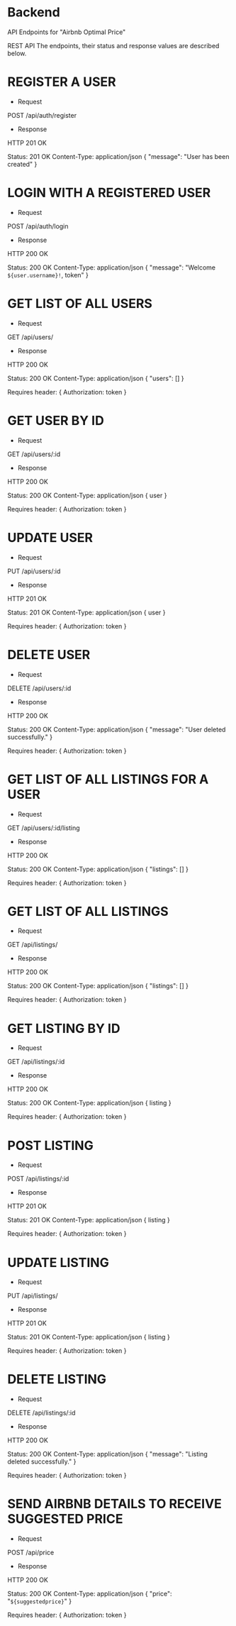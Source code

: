 # Backend

API Endpoints for "Airbnb Optimal Price"

REST API
The endpoints, their status and response values are described below.

# REGISTER A USER

- Request

POST /api/auth/register

- Response

HTTP 201 OK

Status: 201 OK
Content-Type: application/json
{ "message": "User has been created" }

# LOGIN WITH A REGISTERED USER

- Request

POST /api/auth/login

- Response

HTTP 200 OK

Status: 200 OK
Content-Type: application/json
{ "message": "Welcome `${user.username}!`, token" }

# GET LIST OF ALL USERS

- Request

GET /api/users/

- Response

HTTP 200 OK

Status: 200 OK
Content-Type: application/json
{ "users": [] }

Requires header:
{ Authorization: token }

# GET USER BY ID

- Request

GET /api/users/:id

- Response

HTTP 200 OK

Status: 200 OK
Content-Type: application/json
{ user }

Requires header:
{ Authorization: token }

# UPDATE USER

- Request

PUT /api/users/:id

- Response

HTTP 201 OK

Status: 201 OK
Content-Type: application/json
{ user }

Requires header:
{ Authorization: token }

# DELETE USER

- Request

DELETE /api/users/:id

- Response

HTTP 200 OK

Status: 200 OK
Content-Type: application/json
{ "message": "User deleted successfully." }

Requires header:
{ Authorization: token }

# GET LIST OF ALL LISTINGS FOR A USER

- Request

GET /api/users/:id/listing

- Response

HTTP 200 OK

Status: 200 OK
Content-Type: application/json
{ "listings": [] }

Requires header:
{ Authorization: token }

# GET LIST OF ALL LISTINGS

- Request

GET /api/listings/

- Response

HTTP 200 OK

Status: 200 OK
Content-Type: application/json
{ "listings": [] }

Requires header:
{ Authorization: token }

# GET LISTING BY ID

- Request

GET /api/listings/:id

- Response

HTTP 200 OK

Status: 200 OK
Content-Type: application/json
{ listing }

Requires header:
{ Authorization: token }

# POST LISTING

- Request

POST /api/listings/:id

- Response

HTTP 201 OK

Status: 201 OK
Content-Type: application/json
{ listing }

Requires header:
{ Authorization: token }

# UPDATE LISTING

- Request

PUT /api/listings/

- Response

HTTP 201 OK

Status: 201 OK
Content-Type: application/json
{ listing }

Requires header:
{ Authorization: token }

# DELETE LISTING

- Request

DELETE /api/listings/:id

- Response

HTTP 200 OK

Status: 200 OK
Content-Type: application/json
{ "message": "Listing deleted successfully." }

Requires header:
{ Authorization: token }

# SEND AIRBNB DETAILS TO RECEIVE SUGGESTED PRICE

- Request

POST /api/price

- Response

HTTP 200 OK

Status: 200 OK
Content-Type: application/json
{ "price": "`${suggestedprice}`" }

Requires header:
{ Authorization: token }
